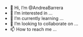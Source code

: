 - 👋 Hi, I’m @AndreaBarrera
- 👀 I’m interested in ...
- 🌱 I’m currently learning ...
- 💞️ I’m looking to collaborate on ...
- 📫 How to reach me ...

<!---
Andrea-demo/Andrea-demo is a ✨ special ✨ repository because its `README.md` (this file) appears on your GitHub profile.
You can click the Preview link to take a look at your changes.
--->
